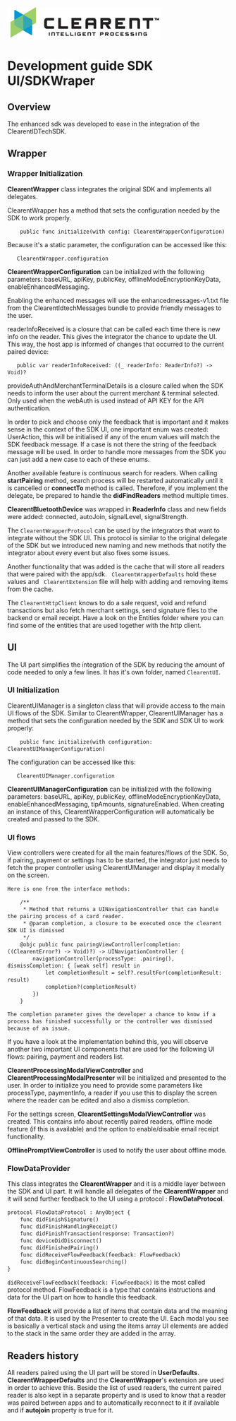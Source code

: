 ![Screenshot](docs/clearent_logo.jpg)

# Development guide SDK UI/SDKWraper

## Overview

The enhanced sdk was developed to ease in the integration of the ClearentIDTechSDK.

## Wrapper

### Wrapper Initialization

**ClearentWrapper** class integrates the original SDK and implements all delegates.

ClearentWrapper has a method that sets the configuration needed by the SDK to work properly. 

```
    public func initialize(with config: ClearentWrapperConfiguration)
```

Because it's a static parameter, the configuration can be accessed like this:

```
   ClearentWrapper.configuration
```

**ClearentWrapperConfiguration** can be initialized with the following parameters: baseURL, apiKey, publicKey, offlineModeEncryptionKeyData, enableEnhancedMessaging.

Enabling the enhanced messages will use the enhancedmessages-v1.txt file from the ClearentIdtechMessages bundle to provide friendly messages to the user.

readerInfoReceived is a closure that can be called each time there is new info on the reader. This gives the integrator the chance to update the UI. This way, the host app is informed of changes that occurred to the current paired device:


```
   public var readerInfoReceived: ((_ readerInfo: ReaderInfo?) -> Void)?
```

provideAuthAndMerchantTerminalDetails is a closure called when the SDK needs to inform the user about the current merchant & terminal selected. Only used when the webAuth is used instead of API KEY for the API authentication.

In order to pick and choose only the feedback that is important and it makes sense in the context of the SDK UI, one important enum was created:
UserAction, this will be initialised if any of the enum values will match the SDK feedback message. If a case is not there the string of the feedback message will be used.
In order to handle more messages from the SDK you can just add a new case to each of these enums.

Another available feature is continuous search for readers. When calling **startPairing** method, search process will be restarted automatically until it is cancelled or **connectTo** method is called. Therefore, if you implement the delegate, be prepared to handle the **didFindReaders** method multiple times.

**ClearentBluetoothDevice** was wrapped in **ReaderInfo** class and new fields were added: connected, autoJoin, signalLevel, signalStrength.

The ```ClearentWrapperProtocol``` can be used by the integrators that want to integrate without the SDK UI. This protocol is similar to the original delegate of the SDK but we introduced new naming and new methods that notify the integrator about every event but also fixes some issues.

Another functionality that was added is the cache that will store all readers that were paired with the app/sdk.
 ``` ClearentWrapperDefaults``` hold these values and ``` ClearentExtension``` file will help with adding and removing items from the cache.
 
The ```ClearentHttpClient``` knows to do a sale request, void and refund transactions but also fetch merchant settings, send signature files to the backend or email receipt. Have a look on the Entities folder where you can find some of the entities that are used together with the http client.


## UI

The UI part simplifies the integration of the SDK by reducing the amount of code needed to only a few lines. It has it's own folder, named ```ClearentUI```. 

### UI Initialization

ClearentUIManager is a singleton class that will provide access to the main UI flows of the SDK. Similar to ClearentWrapper, ClearentUIManager has a method that sets the configuration needed by the SDK and SDK UI to work properly:

```
    public func initialize(with configuration: ClearentUIManagerConfiguration)
```

The configuration can be accessed like this:

```
   ClearentUIManager.configuration
```

**ClearentUIManagerConfiguration** can be initialized with the following parameters: baseURL, apiKey, publicKey, offlineModeEncryptionKeyData, enableEnhancedMessaging, tipAmounts, signatureEnabled. When creating an instance of this, ClearentWrapperConfiguration will automatically be created and passed to the SDK.

### UI flows

View controllers were created for all the main features/flows of the SDK. So, if pairing, payment or settings has to be started, the integrator just needs to fetch the proper controller using ClearentUIManager and display it modally on the screen.
    
    Here is one from the interface methods:

```
    /**
     * Method that returns a UINavigationController that can handle the pairing process of a card reader.
     * @param completion, a closure to be executed once the clearent SDK UI is dimissed
     */
    @objc public func pairingViewController(completion: ((ClearentError?) -> Void)?) -> UINavigationController {
        navigationController(processType: .pairing(), dismissCompletion: { [weak self] result in
            let completionResult = self?.resultFor(completionResult: result)
            completion?(completionResult)
        })
    }
```
    The completion parameter gives the developer a chance to know if a process has finished successfully or the controller was dismissed because of an issue.

If you have a look at the implementation behind this, you will observe another two important UI components that are used for the following UI flows: pairing, payment and readers list.

**ClearentProcessingModalViewController** and **ClearentProcessingModalPresenter** will be initialized and presented to the user. In order to initialize you need to provide some parameters like
processType, paymentInfo, a reader if you use this to display the screen where the reader can be edited and also a dismiss completion.

For the settings screen, **ClearentSettingsModalViewController** was created. This contains info about recently paired readers, offline mode feature (if this is available) and the option to enable/disable email receipt functionality.

 **OfflinePromptViewController** is used to notify the user about offline mode.


### FlowDataProvider

This class integrates the **ClearentWrapper** and it is a middle layer between the SDK and UI part. It will handle all delegates of the **ClearentWrapper** and it will send further feedback to the UI using a protocol : **FlowDataProtocol**.

```
protocol FlowDataProtocol : AnyObject {
    func didFinishSignature()
    func didFinishHandlingReceipt()
    func didFinishTransaction(response: Transaction?)
    func deviceDidDisconnect()
    func didFinishedPairing()
    func didReceiveFlowFeedback(feedback: FlowFeedback)
    func didBeginContinuousSearching()
}
```

```didReceiveFlowFeedback(feedback: FlowFeedback)``` is the most called protocol method. FlowFeedback is a type that contains instructions and data for the UI part on how to handle this feedback.

**FlowFeedback** will provide a list of items that contain data and the meaning of that data. It is used by the Presenter to create the UI.
Each modal you see is basically a vertical stack and using the items array UI elements are added to the stack in the same order they are added in the array.


## Readers history

All readers paired using the UI part will be stored in **UserDefaults**. **ClearentWrapperDefaults** and the **ClearentWrapper**'s extension are used in order to achieve this. Beside the list of used readers, the current paired reader is also kept in a separate property and is used to know that a reader was paired between apps and to automatically reconnect to it if available and if **autojoin** property is true for it.
